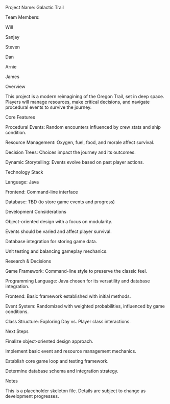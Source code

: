 Project Name: Galactic Trail

Team Members:

Will

Sanjay

Steven

Dan

Arnie

James

Overview

This project is a modern reimagining of the Oregon Trail, set in deep space. Players will manage resources, make critical decisions, and navigate procedural events to survive the journey.

Core Features

Procedural Events: Random encounters influenced by crew stats and ship condition.

Resource Management: Oxygen, fuel, food, and morale affect survival.

Decision Trees: Choices impact the journey and its outcomes.

Dynamic Storytelling: Events evolve based on past player actions.

Technology Stack

Language: Java

Frontend: Command-line interface

Database: TBD (to store game events and progress)

Development Considerations

Object-oriented design with a focus on modularity.

Events should be varied and affect player survival.

Database integration for storing game data.

Unit testing and balancing gameplay mechanics.

Research & Decisions

Game Framework: Command-line style to preserve the classic feel.

Programming Language: Java chosen for its versatility and database integration.

Frontend: Basic framework established with initial methods.

Event System: Randomized with weighted probabilities, influenced by game conditions.

Class Structure: Exploring Day vs. Player class interactions.

Next Steps

Finalize object-oriented design approach.

Implement basic event and resource management mechanics.

Establish core game loop and testing framework.

Determine database schema and integration strategy.

Notes

This is a placeholder skeleton file. Details are subject to change as development progresses.
